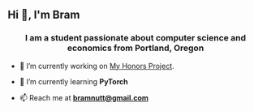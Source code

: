 ## Hi 👋, I'm Bram
<h3 align="center">I am a student passionate about computer science and economics from Portland, Oregon</h3>

- 🔭 I’m currently working on [My Honors Project](https://github.com/bram-n/Honors-DeepVAR-Household-Debt-Analysis).

- 🌱 I’m currently learning **PyTorch**

- 📫 Reach me at **bramnutt@gmail.com**
